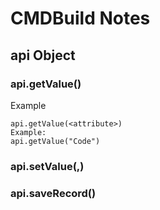 # CMDBuild Notes

## api Object
### api.getValue(<attribute>)
Example

    api.getValue(<attribute>)
    Example:
    api.getValue("Code")

### api.setValue(<attribute>,<value>)
### api.saveRecord()


